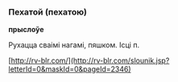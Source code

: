 ### Пехатой (пехатою)
**прыслоўе**

Рухацца сваімі нагамі, пяшком. Ісці п.

<a rel="author">[http://rv-blr.com/](http://rv-blr.com/slounik.jsp?letterId=0&maskId=0&pageId=2346)</a>
